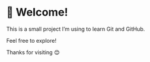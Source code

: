 # 👋 Welcome!

This is a small project I’m using to learn Git and GitHub.

Feel free to explore!

Thanks for visiting 😊
